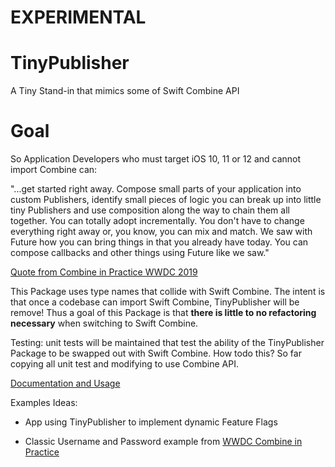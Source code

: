 # EXPERIMENTAL 

# TinyPublisher
A Tiny Stand-in that mimics some of Swift Combine API

# Goal

So Application Developers who must target iOS 10, 11 or 12 and cannot import Combine can:
  
  "...get started right away. Compose small parts of your application into custom Publishers, identify small pieces of logic you can break up into little tiny Publishers and use composition along the way to chain them all together.
You can totally adopt incrementally. You don't have to change everything right away or, you know, you can mix and match. We saw with Future how you can bring things in that you already have today. You can compose callbacks and other things using Future like we saw."

[Quote from Combine in Practice WWDC 2019](https://developer.apple.com/videos/play/wwdc2019/721/?time=2028)

This Package uses type names that collide with Swift Combine. 
The intent is that once a codebase can import Swift Combine, TinyPublisher will be remove!
Thus a goal of this Package is that **there is little to no refactoring necessary** when switching to Swift Combine.

Testing: unit tests will be maintained that test the ability of the TinyPublisher Package to be swapped out with Swift Combine. 
How todo this? So far copying all unit test and modifying to use Combine API.

[Documentation and Usage](TinyPublisher/README.md)

Examples Ideas: 

* App using TinyPublisher to implement dynamic Feature Flags

* Classic Username and Password example from [WWDC Combine in Practice](https://developer.apple.com/videos/play/wwdc2019/721/)


